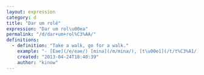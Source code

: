 ```yaml
---
layout: expression
category: d
title: "Dar um rolê"
expression: "Dar um rol\u00ea"
permalink: "/d/dar+um+rol%C3%AA/"
definitions:
  - definition: "Take a walk, go for a walk."
    example: "- [Eae](/e/eae/) [mina](/m/mina/), [t\u00e1](/t/t%C3%A1/) a fim de dar um rol\u00ea?\n- Se liga seu feioso!"
    created: "2013-04-24T18:40:39"
    author: "kinow"
---
```


